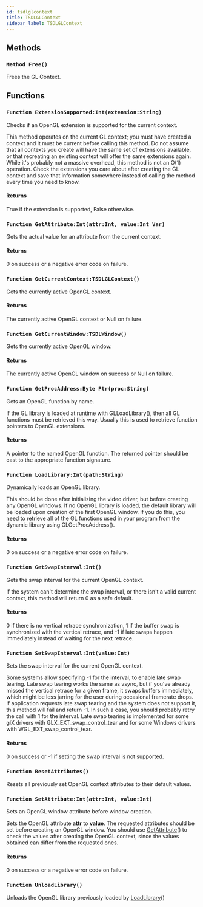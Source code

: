 ```yaml
---
id: tsdlglcontext
title: TSDLGLContext
sidebar_label: TSDLGLContext
---
```



## Methods

### `Method Free()`

Frees the GL Context.


## Functions

### `Function ExtensionSupported:Int(extension:String)`

Checks if an OpenGL extension is supported for the current context.

This method operates on the current GL context; you must have created a context and it must be current before calling this method.
Do not assume that all contexts you create will have the same set of extensions available, or that recreating an existing context
will offer the same extensions again.
While it's probably not a massive overhead, this method is not an O(1) operation. Check the extensions you care about after creating
the GL context and save that information somewhere instead of calling the method every time you need to know.


#### Returns
True if the extension is supported, False otherwise.



### `Function GetAttribute:Int(attr:Int, value:Int Var)`

Gets the actual value for an attribute from the current context.

#### Returns
0 on success or a negative error code on failure.



### `Function GetCurrentContext:TSDLGLContext()`

Gets the currently active OpenGL context.

#### Returns
The currently active OpenGL context or Null on failure.



### `Function GetCurrentWindow:TSDLWindow()`

Gets the currently active OpenGL window.

#### Returns
The currently active OpenGL window on success or Null on failure.



### `Function GetProcAddress:Byte Ptr(proc:String)`

Gets an OpenGL function by name.

If the GL library is loaded at runtime with GLLoadLibrary(), then all GL functions must be retrieved this way.
Usually this is used to retrieve function pointers to OpenGL extensions.


#### Returns
A pointer to the named OpenGL function. The returned pointer should be cast to the appropriate function signature.



### `Function LoadLibrary:Int(path:String)`

Dynamically loads an OpenGL library.

This should be done after initializing the video driver, but before creating any OpenGL windows.
If no OpenGL library is loaded, the default library will be loaded upon creation of the first OpenGL window.
If you do this, you need to retrieve all of the GL functions used in your program from the dynamic library using GLGetProcAddress().


#### Returns
0 on success or a negative error code on failure.



### `Function GetSwapInterval:Int()`

Gets the swap interval for the current OpenGL context.

If the system can't determine the swap interval, or there isn't a valid current context, this method will return 0 as a safe default.


#### Returns
0 if there is no vertical retrace synchronization, 1 if the buffer swap is synchronized with the vertical retrace, and -1 if late swaps happen immediately instead of waiting for the next retrace.



### `Function SetSwapInterval:Int(value:Int)`

Sets the swap interval for the current OpenGL context.

Some systems allow specifying -1 for the interval, to enable late swap tearing. Late swap tearing works the same as vsync,
but if you've already missed the vertical retrace for a given frame, it swaps buffers immediately, which might be less jarring for
the user during occasional framerate drops. If application requests late swap tearing and the system does not support it, this
method will fail and return -1. In such a case, you should probably retry the call with 1 for the interval.
Late swap tearing is implemented for some glX drivers with GLX_EXT_swap_control_tear and for some Windows drivers with WGL_EXT_swap_control_tear.


#### Returns
0 on success or -1 if setting the swap interval is not supported.



### `Function ResetAttributes()`

Resets all previously set OpenGL context attributes to their default values.


### `Function SetAttribute:Int(attr:Int, value:Int)`

Sets an OpenGL window attribute before window creation.

Sets the OpenGL attribute <b>attr</b> to <b>value</b>. The requested attributes should be set before creating an OpenGL window.
You should use [GetAttribute](../../../sdl/sdl.sdlvideo/TSDLGLContext/#function-getattribute-int-attr-int-value-int-var)() to check the values after creating the OpenGL context, since the values obtained can differ from
the requested ones.


#### Returns
0 on success or a negative error code on failure.



### `Function UnloadLibrary()`

Unloads the OpenGL library previously loaded by [LoadLibrary](../../../sdl/sdl.sdlvideo/TSDLGLContext/#function-loadlibrary-int-path-string)()


